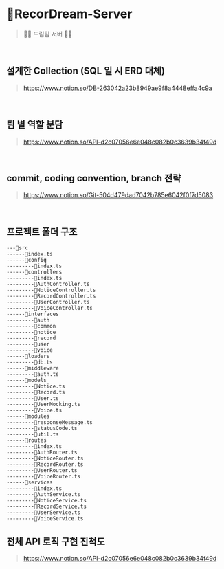 # 💜RecorDream-Server
> 👩‍💻 드림팀 서버 👩‍💻  <br>

<br />

## 설계한 Collection (SQL 일 시 ERD 대체)
> https://www.notion.so/DB-263042a23b8949ae9f8a4448effa4c9a  <br>
<br />

## 팀 별 역할 분담
> https://www.notion.so/API-d2c07056e6e048c082b0c3639b34f49d <br>
<br />


## commit, coding convention, branch 전략
> https://www.notion.so/Git-504d479dad7042b785e6042f0f7d5083 <br>
<br />



## 프로젝트 폴더 구조

```
---📁src
------📄index.ts
------📁config
---------📄index.ts
------📁controllers
---------📄index.ts
---------📄AuthController.ts
---------📄NoticeController.ts
---------📄RecordController.ts
---------📄UserController.ts
---------📄VoiceController.ts
------📁interfaces
---------📁auth
---------📁common
---------📁notice
---------📁record
---------📁user
---------📁voice
------📁loaders
---------📄db.ts
------📁middleware
---------📄auth.ts
------📁models
---------📄Notice.ts
---------📄Record.ts
---------📄User.ts
---------📄UserMocking.ts
---------📄Voice.ts
------📁modules
---------📄responseMessage.ts
---------📄statusCode.ts
---------📄util.ts
------📁routes
---------📄index.ts
---------📄AuthRouter.ts
---------📄NoticeRouter.ts
---------📄RecordRouter.ts
---------📄UserRouter.ts
---------📄VoiceRouter.ts
------📁services
---------📄index.ts
---------📄AuthService.ts
---------📄NoticeService.ts
---------📄RecordService.ts
---------📄UserService.ts
---------📄VoiceService.ts
```

## 전체 API 로직 구현 진척도
> https://www.notion.so/API-d2c07056e6e048c082b0c3639b34f49d  <br>
<br />



